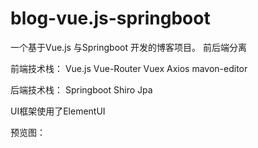 # blog-vue.js-springboot

一个基于Vue.js 与Springboot 开发的博客项目。 前后端分离

前端技术栈： Vue.js Vue-Router Vuex Axios mavon-editor

后端技术栈： Springboot Shiro Jpa

UI框架使用了ElementUI

预览图：
